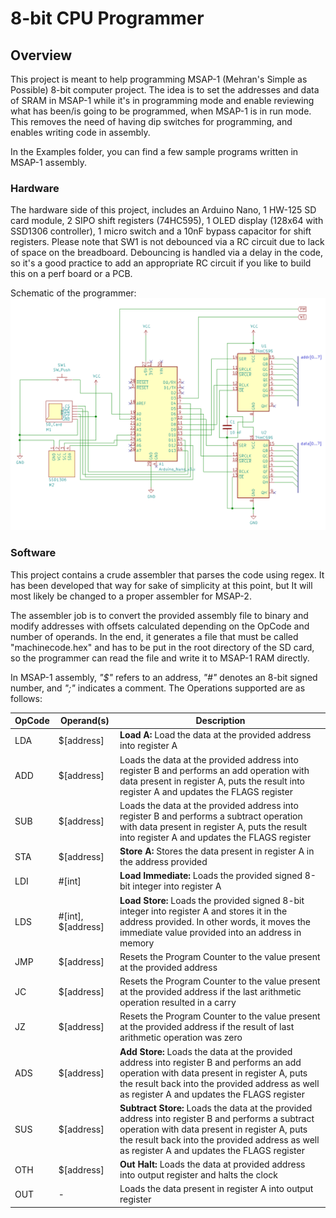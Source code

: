 # 8-bit CPU Programmer

## Overview
This project is meant to help programming MSAP-1 (Mehran's Simple as Possible) 8-bit computer project. The idea is to set the addresses and data of SRAM in MSAP-1 while it's in programming mode and enable reviewing what has been/is going to be programmed, when MSAP-1 is in run mode. This removes the need of having dip switches for programming, and enables writing code in assembly.

In the Examples folder, you can find a few sample programs written in MSAP-1 assembly.

### Hardware
The hardware side of this project, includes an Arduino Nano, 1 HW-125 SD card module, 2 SIPO shift registers (74HC595), 1 OLED display (128x64 with SSD1306 controller), 1 micro switch and a 10nF bypass capacitor for shift registers. Please note that SW1 is not debounced via a RC circuit due to lack of space on the breadboard. Debouncing is handled via a delay in the code, so it's a good practice to add an appropriate RC circuit if you like to build this on a perf board or a PCB.

Schematic of the programmer:
![SCH](https://github.com/mehrantsi/8-bit_CPU_Programmer/blob/main/Schematics/Schematic.png)

### Software
This project contains a crude assembler that parses the code using regex. It has been developed that way for sake of simplicity at this point, but It will most likely be changed to a proper assembler for MSAP-2.

The assembler job is to convert the provided assembly file to binary and modify addresses with offsets calculated depending on the OpCode and number of operands. In the end, it generates a file that must be called "machinecode.hex" and has to be put in the root directory of the SD card, so the programmer can read the file and write it to MSAP-1 RAM directly.

In MSAP-1 assembly, *"$"* refers to an address, *"#"* denotes an 8-bit signed number, and *";"* indicates a comment.
The Operations supported are as follows:

OpCode|Operand(s)|Description
-----|-----|-----
LDA|$[address]|**Load A:** Load the data at the provided address into register A
ADD|$[address]|Loads the data at the provided address into register B and performs an add operation with data present in register A, puts the result into register A and updates the FLAGS register
SUB|$[address]|Loads the data at the provided address into register B and performs a subtract operation with data present in register A, puts the result into register A and updates the FLAGS register
STA|$[address]|**Store A:** Stores the data present in register A in the address provided
LDI|#[int]|**Load Immediate:** Loads the provided signed 8-bit integer into register A
LDS|#[int], $[address]|**Load Store:** Loads the provided signed 8-bit integer into register A and stores it in the address provided. In other words, it moves the immediate value provided into an address in memory
JMP|$[address]|Resets the Program Counter to the value present at the provided address
JC|$[address]|Resets the Program Counter to the value present at the provided address if the last arithmetic operation resulted in a carry
JZ|$[address]|Resets the Program Counter to the value present at the provided address if the result of last arithmetic operation was zero
ADS|$[address]|**Add Store:** Loads the data at the provided address into register B and performs an add operation with data present in register A, puts the result back into the provided address as well as register A and updates the FLAGS register
SUS|$[address]|**Subtract Store:** Loads the data at the provided address into register B and performs a subtract operation with data present in register A, puts the result back into the provided address as well as register A and updates the FLAGS register
OTH|$[address]|**Out Halt:** Loads the data at provided address into output register and halts the clock
OUT|-|Loads the data present in register A into output register
